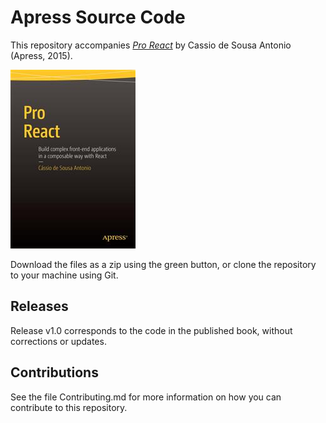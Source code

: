 # Apress Source Code

This repository accompanies [*Pro React*](http://www.apress.com/9781484212615) by Cassio de Sousa Antonio (Apress, 2015).

![Cover image](9781484212615.jpg)

Download the files as a zip using the green button, or clone the repository to your machine using Git.

## Releases

Release v1.0 corresponds to the code in the published book, without corrections or updates.

## Contributions

See the file Contributing.md for more information on how you can contribute to this repository.
